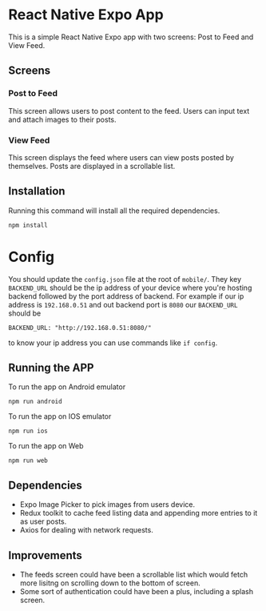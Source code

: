 # React Native Expo App

This is a simple React Native Expo app with two screens: Post to Feed and View Feed.

## Screens

### Post to Feed

This screen allows users to post content to the feed. Users can input text and attach images to their posts.

### View Feed

This screen displays the feed where users can view posts posted by themselves. Posts are displayed in a scrollable list.

## Installation

Running this command will install all the required dependencies.
```
npm install
```

# Config
You should update the `config.json` file at the root of `mobile/`. They key `BACKEND_URL` should be the ip address of your device where you're hosting backend followed by the port address of backend. For example if our ip address is `192.168.0.51` and out backend port is `8080` our `BACKEND_URL` should be 
```
BACKEND_URL: "http://192.168.0.51:8080/"
```

to know your ip address you can use commands like `if config`.

## Running the APP
To run the app on Android emulator
```
npm run android
```

To run the app on IOS emulator
```
npm run ios
```

To run the app on Web
```
npm run web
```

## Dependencies
- Expo Image Picker to pick images from users device.
- Redux toolkit to cache feed listing data and appending more entries to it as user posts.
- Axios for dealing with network requests.

## Improvements
- The feeds screen could have been a scrollable list which would fetch more lisitng on scrolling down to the bottom of screen.
- Some sort of authentication could have been a plus, including a splash screen.